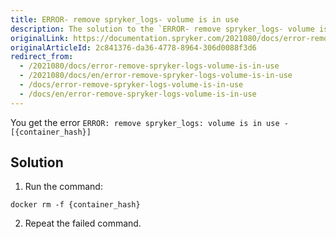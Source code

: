 ```yaml
---
title: ERROR- remove spryker_logs- volume is in use
description: The solution to the `ERROR- remove spryker_logs- volume is in use` error.
originalLink: https://documentation.spryker.com/2021080/docs/error-remove-spryker-logs-volume-is-in-use
originalArticleId: 2c841376-da36-4778-8964-306d0088f3d6
redirect_from:
  - /2021080/docs/error-remove-spryker-logs-volume-is-in-use
  - /2021080/docs/en/error-remove-spryker-logs-volume-is-in-use
  - /docs/error-remove-spryker-logs-volume-is-in-use
  - /docs/en/error-remove-spryker-logs-volume-is-in-use
---
```


You get the error `ERROR: remove spryker_logs: volume is in use - [{container_hash}]`

## Solution

1. Run the command:
```
docker rm -f {container_hash}
```

2. Repeat the failed command.
